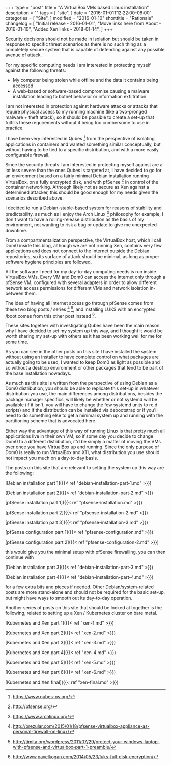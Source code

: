 +++
type = "post"
title = "A VirtualBox VMs based Linux installation"
description = ""
tags = [
    "site",
]
date = "2016-01-01T12:22:00-08:00"
categories = [
    "Site",
]
modified = "2016-01-10"
shorttitle = "Rationale"
changelog = [ 
    "Initial release - 2016-01-01",
    "Move links here from About - 2016-01-10",
    "Added Xen links - 2018-01-14",
]
+++

Security decisions should not be made in isolation but should be taken
in response to specific threat scenarios as there is no such thing as a
completely secure system that is capable of defending against any
possible avenue of attack.

For my specific computing needs I am interested in protecting myself
against the following threats:

-   My computer being stolen while offline and the data it contains
    being accessed
-   A web-based or software-based compromise causing a malware
    installation leading to botnet behavior or information exfiltration

I am not interested in protection against hardware attacks or attacks
that require physical access to my running machine (like a two-pronged
malware + theft attack), so it should be possible to create a set-up
that fulfills these requirements without it being too cumbersome to use
in practice.

I have been very interested in Qubes [^1] from the perspective of
isolating applications in containers and wanted something similar
conceptually, but without having to be tied to a specific distribution,
and with a more easily configurable firewall.

Since the security threats I am interested in protecting myself against
are a lot less severe than the ones Qubes is targeted at, I have decided
to go for an environment based on a fairly minimal Debian installation
running VirtualBox, on a fully encrypted disk, and with pfSense [^2] in
control of the container networking. Although likely not as secure as
Xen against a determined attacker, this should be good enough for my
needs given the scenarios described above.

I decided to run a Debian-stable-based system for reasons of stability
and predictability, as much as I enjoy the Arch Linux [^3] philosophy
for example, I don't want to have a rolling-release distribution as the
basis of my environment, not wanting to risk a bug or update to give me
unexpected downtime.

From a compartmentalization perspective, the VirtualBox host, which I
call Dom0 inside this blog, although we are not running Xen, contains
very few applications and does not connect to the Internet outside the
Debian repositories, so its surface of attack should be minimal, as long
as proper software hygiene principles are followed.

All the software I need for my day-to-day computing needs is run inside
VirtualBox VMs. Every VM and Dom0 can access the internet only through a
pfSense VM, configured with several adapters in order to allow different
network access permissions for different VMs and network isolation
in-between them.

The idea of having all internet access go through pfSense comes from
these two blog posts / series [^4] [^5], and installing LUKS with an
encrypted /boot comes from this other post instead [^6].

These sites together with investigating Qubes have been the main reason
why I have decided to set my system up this way, and I thought it would
be worth sharing my set-up with others as it has been working well for
me for some time.

As you can see in the other posts on this site I have installed the
system without using an installer to have complete control on what
packages are actually going to be used, I wanted to keep Dom0 as light
as possible and so without a desktop environment or other packages that
tend to be part of the base installation nowadays.

As much as this site is written from the perspective of using Debian as
a Dom0 distribution, you should be able to replicate this set-up in
whatever distribution you use, the main differences among distributions,
besides the package manager specifics, will likely be whether or not
systemd will be available (if it isn't, you will have to change the few
systemd units to rc.d scripts) and if the distribution can be installed
via debootstrap or if you'll need to do something else to get a minimal
system up and running with the partitioning scheme that is advocated
here.

Either way the advantage of this way of running Linux is that pretty
much all applications live in their own VM, so if some day you decide to
change Dom0 to a different distribution, it'd be simply a matter of
moving the VMs over once you have VirtualBox up and running. Since the
only purpose of Dom0 is really to run VirtualBox and X11, what
distribution you use should not impact you much on a day-to-day basis.

The posts on this site that are relevant to setting the system up this
way are the following:

[Debian installation part 1]({{< ref "debian-installation-part-1.md" >}})

[Debian installation part 2]({{< ref "debian-installation-part-2.md" >}})

[pfSense installation part 1]({{< ref "pfsense-installation.md" >}})

[pfSense installation part 2]({{< ref "pfsense-installation-2.md" >}})

[pfSense installation part 3]({{< ref "pfsense-installation-3.md" >}})

[pfSense configuration part 1]({{< ref "pfsense-configuration.md" >}})

[pfSense configuration part 2]({{< ref "pfsense-configuration-2.md" >}})

this would give you the minimal setup with pfSense firewalling, you can
then continue with

[Debian installation part 3]({{< ref "debian-installation-part-3.md" >}})

[Debian installation part 4]({{< ref "debian-installation-part-4.md" >}})

for a few extra bits and pieces if needed. Other Debian/system-related posts
are more stand-alone and should not be required for the basic set-up, but
might have ways to smooth out its day-to-day operation.

Another series of posts on this site that should be looked at together is the
following, related to setting up a Xen / Kubernetes cluster on bare metal.

[Kubernetes and Xen part 1]({{< ref "xen-1.md" >}})

[Kubernetes and Xen part 2]({{< ref "xen-2.md" >}})

[Kubernetes and Xen part 3]({{< ref "xen-3.md" >}})

[Kubernetes and Xen part 4]({{< ref "xen-4.md" >}})

[Kubernetes and Xen part 5]({{< ref "xen-5.md" >}})

[Kubernetes and Xen part 6]({{< ref "xen-6.md" >}})

[Kubernetes and Xen final]({{< ref "xen-final.md" >}})

[^1]: https://www.qubes-os.org/

[^2]: http://pfsense.org/

[^3]: https://www.archlinux.org/

[^4]: http://brezular.com/2015/01/18/pfsense-virtualbox-appliance-as-personal-firewall-on-linux/

[^5]: http://timita.org/wordpress/2011/07/29/protect-your-windows-laptop-with-pfsense-and-virtualbox-part-1-preamble/

[^6]: http://www.pavelkogan.com/2014/05/23/luks-full-disk-encryption/

